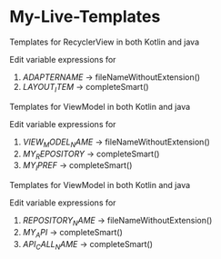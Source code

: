 # My-Live-Templates

Templates for RecyclerView in both Kotlin and java

Edit variable expressions for
1) $ADAPTERNAME$ -> fileNameWithoutExtension()
2) $LAYOUT_ITEM$ -> completeSmart()


Templates for ViewModel in both Kotlin and java
 
Edit variable expressions for
1) $VIEW_MODEL_NAME$ -> fileNameWithoutExtension()
2) $MY_REPOSITORY$ -> completeSmart()
3) $MY_IPREF$ -> completeSmart()


Templates for ViewModel in both Kotlin and java

Edit variable expressions for
1) $REPOSITORY_NAME$ -> fileNameWithoutExtension()
2) $MY_API$ -> completeSmart()
3) $API_CALL_NAME$ -> completeSmart()
